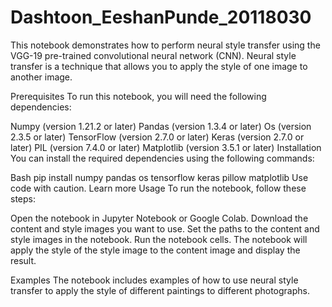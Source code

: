 # Dashtoon_EeshanPunde_20118030

This notebook demonstrates how to perform neural style transfer using the VGG-19 pre-trained convolutional neural network (CNN). Neural style transfer is a technique that allows you to apply the style of one image to another image.

Prerequisites
To run this notebook, you will need the following dependencies:

Numpy (version 1.21.2 or later)
Pandas (version 1.3.4 or later)
Os (version 2.3.5 or later)
TensorFlow (version 2.7.0 or later)
Keras (version 2.7.0 or later)
PIL (version 7.4.0 or later)
Matplotlib (version 3.5.1 or later)
Installation
You can install the required dependencies using the following commands:

Bash
pip install numpy pandas os tensorflow keras pillow matplotlib
Use code with caution. Learn more
Usage
To run the notebook, follow these steps:

Open the notebook in Jupyter Notebook or Google Colab.
Download the content and style images you want to use.
Set the paths to the content and style images in the notebook.
Run the notebook cells.
The notebook will apply the style of the style image to the content image and display the result.

Examples
The notebook includes examples of how to use neural style transfer to apply the style of different paintings to different photographs.

